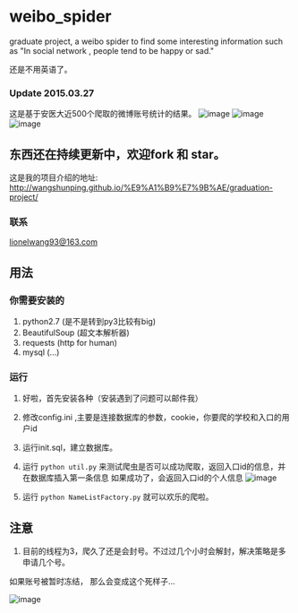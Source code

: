# weibo_spider
graduate project, a weibo spider to find some interesting information such as "In social network , people tend to be happy or sad."

还是不用英语了。

### Update 2015.03.27
这是基于安医大近500个爬取的微博账号统计的结果。
![image](https://github.com/wangshunping/weibo_spider/raw/master/pic/mwRatio.png)
![image](https://github.com/wangshunping/weibo_spider/raw/master/pic/sex2totalcontent.png)
![image](https://github.com/wangshunping/weibo_spider/raw/master/pic/sex2zhuangfa.png)

## 东西还在持续更新中，欢迎fork 和 star。

这是我的项目介绍的地址:
http://wangshunping.github.io/%E9%A1%B9%E7%9B%AE/graduation-project/

### 联系
lionelwang93@163.com

## 用法

### 你需要安装的
1. python2.7     (是不是转到py3比较有big)
2. BeautifulSoup (超文本解析器)
3. requests      (http for human)
4. mysql         (...)

### 运行
1. 好啦，首先安装各种（安装遇到了问题可以邮件我）
2. 修改config.ini ,主要是连接数据库的参数，cookie，你要爬的学校和入口的用户id
3. 运行init.sql，建立数据库。
4. 运行 ``` python util.py ``` 来测试爬虫是否可以成功爬取，返回入口id的信息，并在数据库插入第一条信息
  如果成功了，会返回入口id的个人信息
![image](https://github.com/wangshunping/weibo_spider/raw/master/pic/success.png)

5. 运行 ```python NameListFactory.py``` 就可以欢乐的爬啦。

## 注意
1. 目前的线程为3，爬久了还是会封号。不过过几个小时会解封，解决策略是多申请几个号。

如果账号被暂时冻结， 那么会变成这个死样子...

![image](https://github.com/wangshunping/weibo_spider/raw/master/pic/closeUser.png)


